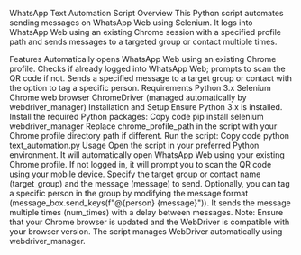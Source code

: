WhatsApp Text Automation Script
Overview
This Python script automates sending messages on WhatsApp Web using Selenium. It logs into WhatsApp Web using an existing Chrome session with a specified profile path and sends messages to a targeted group or contact multiple times.

Features
Automatically opens WhatsApp Web using an existing Chrome profile.
Checks if already logged into WhatsApp Web; prompts to scan the QR code if not.
Sends a specified message to a target group or contact with the option to tag a specific person.
Requirements
Python 3.x
Selenium
Chrome web browser
ChromeDriver (managed automatically by webdriver_manager)
Installation and Setup
Ensure Python 3.x is installed.
Install the required Python packages:
Copy code
pip install selenium webdriver_manager
Replace chrome_profile_path in the script with your Chrome profile directory path if different.
Run the script:
Copy code
python text_automation.py
Usage
Open the script in your preferred Python environment.
It will automatically open WhatsApp Web using your existing Chrome profile.
If not logged in, it will prompt you to scan the QR code using your mobile device.
Specify the target group or contact name (target_group) and the message (message) to send.
Optionally, you can tag a specific person in the group by modifying the message format (message_box.send_keys(f"@{person} {message}")).
It sends the message multiple times (num_times) with a delay between messages.
Note: Ensure that your Chrome browser is updated and the WebDriver is compatible with your browser version. The script manages WebDriver automatically using webdriver_manager.